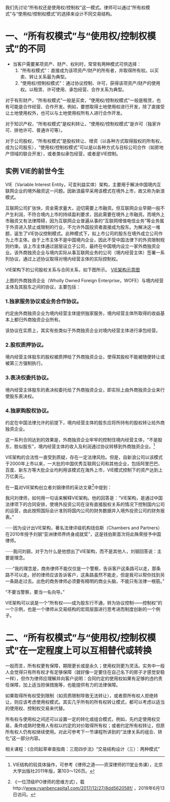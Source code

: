我们先讨论“所有权还是使用权/控制权”这一模式。律师可以通过“所有权模式”与“使用权/控制权模式”的选择来设计不同交易结构。
# 一、“所有权模式”与“使用权/控制权模式”的不同
- 当客户需要某项资产、财产、权利时，常常有两种模式可供选择：
	1. “所有权模式”：直接成为该项资产/财产的所有者，并取得所有权。以买卖、转让关系最为典型。
	2. “使用权/控制权模式”：通过协议控制、许可，获得该项资产/财产的使用权。以租赁、许可使用、承包经营、合作关系为典型。

对于有形财产，“所有权模式”一般是买卖，“使用权/控制权模式”一般是租赁，也有可能是合作经营、合作开发。例如，要想取得土地使用权进行开发，除了直接受让土地使用权外，也可以与土地使用权所有人进行合作开发。

对于知识产权，“所有权模式”是权利转让，“使用权/控制权模式”是许可（独家许可、排他许可、普通许可等）。

对于公司股权，“所有权模式”是股权转让、增资（以各种方式取得股权的所有权，成为公司股东），“使用权/控制权模式”可以是以各种方式与目标公司合作（如房地产领域的联合开发），或者类似承包经营，或者是VIE控制。
## 实例 VIE的前世今生
VIE（Variable Interest Entity，可变利益实体）架构，主要用于解决中国境内互联网企业的境外融资这一问题。因新浪最早采用该模式在境外上市，故又称为新浪模式。

互联网公司扩张快，资金需求量大，迫切需要上市融资。但互联网企业早期一般不产生利润，不符合境内上市的持续盈利要求，因此需要在境外上市融资。而境外上市融资又有法律障碍，因为互联网企业普遍从事的“互联网增值电信业务”等业务属于外资进入禁止或限制的行业，不允许外国投资者直接成为股东。为解决这一难题，诞生了VIE协议控制模式。此种模式下，拟上市公司的股东在境外成立公司作为上市主体。由于上市主体不是中国境内企业，因此不受中国法律下的外资限制规则约束。该上市主体通过层层设立子公司，最终在中国境内设立一家外商独资企业。该外商独资企业与境内实际从事互联网业务的公司（境内经营主体）签署一系列协议，通过上述协议取得对境内经营主体的实际控制权。

VIE架构下的公司股权关系与合同关系，如下图所示。
[VIE架构示意图](bookxnotepro://opennote/?nb={375879cc-b96e-4112-b2f8-1680719d3c01}&book=b0ec6b0d7f541fe5df429f348212f1b9&page=165&x=254&y=276&id=1&uuid=cf75b227998f9fa59d9f414f18b77449)

上图的外商独资企业（Wholly Owned Foreign Enterprise，WOFE）与境内经营主体及其股东之间的协议，主要包括：
### 1.独家服务协议或业务合作协议。
约定由外商独资企业为境内经营主体提供独家服务，境内经营主体所取得的收益基本上都归外商独资企业所有。

该协议在实质上，其实有些类似于外商独资企业对境内经营主体进行承包经营。
### 2.股权质押协议。
境内经营主体股东的股权被质押给了外商独资企业，使得其股权不能被随便转让或被第三方强制执行。
### 3.表决权委托协议。
境内经营主体股东的表决权委托给了外商独资企业，即实际上由外商独资企业来行使股东表决权。
### 4.独家购股权协议。
约定在中国法律允许的前提下，境内经营主体的股东应将所持有的股权转让给外商独资企业。

这一系列合同达到的效果是，外商独资企业牢牢的控制住境内经营主体，“不是股东，胜似股东”，境内经营主体的收入及利润通过协议转移到外商独资企业。[^1]

[^1]:VIE结构的较具体操作，可参考《律师之道——资深律师的11堂业务课），北京大学出版社2011年版，第103～126页。

VIE架构的合法性一直受到质疑，存在一定法律风险。但是，自新浪公司以该模式于2000年上市以来，一大批的中国优秀互联网公司和其他企业，包括阿里巴巴、百度、新东方等大批企业均利用该模式在海外上市，VIE模式控制下的资产达到上万亿美元。

在一篇对VIE架构创立者刘钢律师的采访文章[^2]中提到：

[^2]: 《一位顶级IPO律师的思维方式），载http://www.ryanbencapita1.com/2017/12/27/8dd562058f/ ，2019年6月13日访问。

我问刘律师，如何用一句话来解释VIE架构。他的回答是：“VIE架构，是通过中国法律项下的合同安排，使境外投资公司在没有直接股权关系的情况下控制国内公司的运营，由此按照国际会计准则将国内公司的财务数据并入境外投资公司的财务报表。”

······因为设计出VIE架构，著名法律评级机构钱伯斯（Chambers and Partners）在2010年授予刘钢“亚洲律师界终身成就奖”，这是钱伯斯首次将此殊荣授予中国律师。

······我问刘钢，对于为什么是他想出了VIE架构，而不是其他人，刘钢回答说：主要是理念。

······“我的理念是，商务律师不能仅仅是一个警察，告诉客户这条路可以走，那条路不可以走。好的律师应该告诉客户，这条路虽然不能走，但是我可以帮你找到另一条路走过去。出色的商务律师必须要有精明的商业头脑，不能只有法律一根筋。”

“不要当警察，要当一名向导。”

VIE架构可以说是一个“所有权——成为股东行不通，转为协议控制——控制权”的一个示例，也是一个律师从交易结构的宏观层面进行思考进而制度创新的一个例子。
# 二、“所有权模式”与“使用权/控制权模式”在一定程度上可以互相替代或转换
一般而言，所有权更有保障，期限更长或是永久；使用权则更为灵活。实务中一般人会觉得只有所有权才有足够保障（就好像一定要住在自己名下的房子才感觉安稳一样），但作为律师应理解并向客户说明：合同约定的使用权如果有足够的违约责任保障，加上适当担保措施等，也能提供有力的法律保障。

如果取得所有权受到限制（如资质限制导致无法转让），或者原所有权人拒绝转让，则应该考虑使用权模式。其实几乎所有的所有权转让模式，都可以考虑以适当的使用权、控制权交易来代替。

所有权与使用权之间还可以设置一定的转化或组合模式，例如，先约定使用权交易，条件成熟时使用人有权以约定的对价取得所有权；或者约定所有权转让，但原所有权人仍有权继续使用。对此可参考下一节课程所讲到的“法律关系的组合、转化”这一部分内容。

相关课程：《合同起草审查指南：三观四步法》“交易结构设计（三）：两种模式”